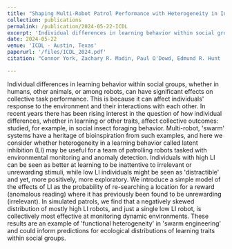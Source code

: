 ```yaml
---
title: "Shaping Multi-Robot Patrol Performance with Heterogeneity in Individual Learning Behavior"
collection: publications
permalink: /publication/2024-05-22-ICDL
excerpt: 'Individual differences in learning behavior within social groups have significant effects on collective task performance.'
date: 2024-05-22
venue: 'ICDL - Austin, Texas'
paperurl: '/files/ICDL_2024.pdf'
citation: "Connor York, Zachary R. Madin, Paul O'Dowd, Edmund R. Hunt . (2024). &quot;Shaping Multi-Robot Patrol Performance with Heterogeneity in Individual Learning Behavior.&quot; <i>ICDL 2024</i>. 1(1)."

---
```


Individual differences in learning behavior within social groups, whether in humans, other animals, or among robots, can have significant effects on collective task performance. This is because it can affect individuals' response to the environment and their interactions with each other. In recent years there has been rising interest in the question of how individual differences, whether in learning or other traits, affect collective outcomes: studied, for example, in social insect foraging behavior. Multi-robot, 'swarm' systems have a heritage of bioinspiration from such examples, and here we consider whether heterogeneity in a learning behavior called latent inhibition (LI) may be useful for a team of patrolling robots tasked with environmental monitoring and anomaly detection. Individuals with high LI can be seen as better at learning to be inattentive to irrelevant or unrewarding stimuli, while low LI individuals might be seen as 'distractible' and yet, more positively, more exploratory. We introduce a simple model of the effects of LI as the probability of re-searching a location for a reward (anomalous reading) where it has previously been found to be unrewarding (irrelevant). In simulated patrols, we find that a negatively skewed distribution of mostly high LI robots, and just a single low LI robot, is collectively most effective at monitoring dynamic environments. These results are an example of 'functional heterogeneity' in 'swarm engineering' and could inform predictions for ecological distributions of learning traits within social groups. 

